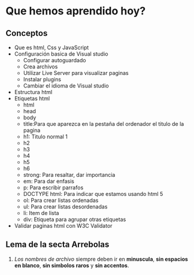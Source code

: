 # Que hemos aprendido hoy?
## Conceptos
- Que es html, Css y JavaScript
- Configuración basica de Visual studio
    - Configurar autoguardado
    - Crea archivos
    - Utilizar Live Server para visualizar paginas
    - Instalar plugins
    - Cambiar el idioma de Visual studio
- Estructura html
- Etiquetas html
    - html
    - head
    - body
    - title:Para que aparezca en la pestaña del ordenador el titulo de la pagina
    - h1: Titulo normal 1
    - h2
    - h3
    - h4
    - h5
    - h6
    - strong: Para resaltar, dar importancia
    - em: Para dar enfasis
    - p: Para escribir parrafos
    - DOCTYPE html: Para indicar que estamos usando html 5
    - ol: Para crear listas ordenadas
    - ul: Para crear listas desordenadas
    - li: Item de lista
    - div: Etiqueta para agrupar otras etiquetas
- Validar paginas html con W3C Validator
## Lema de la secta Arrebolas
1. *Los nombres de archivo* siempre deben ir en **minuscula**, **sin espacios en blanco**, **sin simbolos raros** y **sin accentos**.